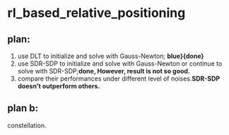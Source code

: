 # rl_based_relative_positioning

## plan:
1. use DLT to initialize and solve with Gauss-Newton; **blue}{done}**
2. use SDR-SDP to initialize and solve with Gauss-Newton or continue to solve with SDR-SDP;**done, However, result is not so good.**
3. compare their performances under different level of noises.**SDR-SDP doesn't outperform others.**

## plan b:
constellation.
